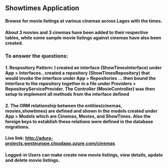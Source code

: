 

## Showtimes Application

#### Browse for movie listings at various cinemas across Lagos with the times.
#### About 3 movies and 3 cinemas have been added to their respective tables, while some sample movie listings against cinemas have also been created. 
### To answer the questions:

#### 1. Respository Pattern: I created an interface (ShowTimesInterface) under App > Interfaces.. created a repository (ShowTimesRepository) that would invoke the interface under App > Repositories ... then bound the interface to the repository together in a file under Providers > RepositoryServiceProvider. The Controller (MovieController) was then setup to implement all methods from the interface defined 

#### 2. The ORM relationship between the entities(cinemas, movies,showtimes) are defined and shown in the models created under App > Models which are Cinemas, Movies, and ShowTimes. Also the foreign keys to establish these relations were defined in the database migrations.

	 
#### Live link: http://adura-projects.westeurope.cloudapp.azure.com/cinemas

#### Logged-in Users can make create new movie listings, view details, update and delete movie listings.




